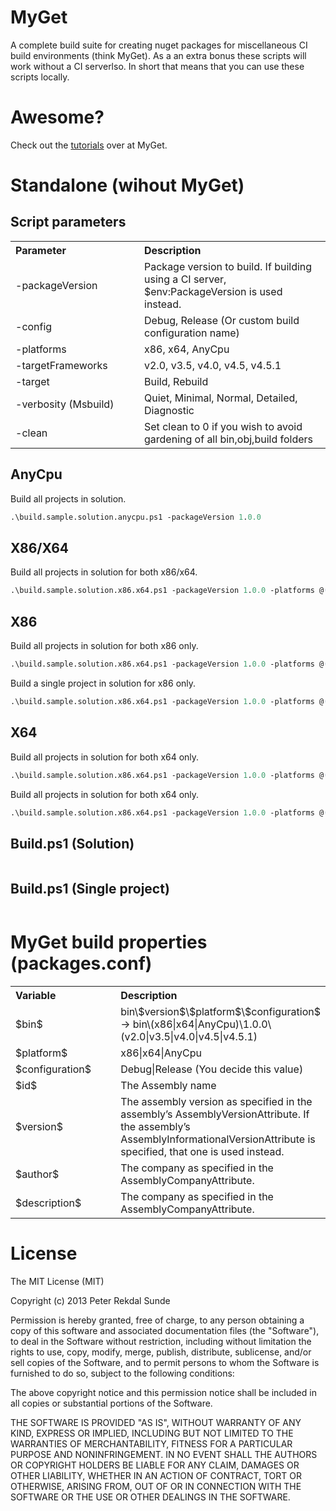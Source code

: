 # MyGet

A complete build suite for creating nuget packages for miscellaneous CI build environments (think MyGet).
As a an extra bonus these scripts will work without a CI serverlso. In short that means that you can use
these scripts locally.

# Awesome?

Check out the [tutorials]() over at MyGet.

# Standalone (wihout MyGet)

Script parameters
---
<table border="0" cellpadding="3" cellspacing="0" width="90%">
    <tr>
        <th align="left" width="190">
            Parameter
        </th>
        <th align="left">
            Description
        </th>
    </tr>
	  <tr>
        <td>-packageVersion</td>
        <td>
            Package version to build. If building using a CI server, $env:PackageVersion is used instead.
        </td>
    </tr>
    <tr>
        <td>-config</td>
        <td>
            Debug, Release (Or custom build configuration name)
        </td>
    </tr>
    <tr>
        <td>-platforms</td>
        <td>
            x86, x64, AnyCpu 
        </td>
    </tr>
    <tr>
        <td>-targetFrameworks</td>
        <td>
            v2.0, v3.5, v4.0, v4.5, v4.5.1
        </td>
    </tr>
    <tr>
        <td>-target</td>
        <td>
            Build, Rebuild
        </td>
    </tr>
    <tr>
        <td>-verbosity (Msbuild)</td>
        <td>
            Quiet, Minimal, Normal, Detailed, Diagnostic
        </td>
    </tr>
    <tr>
        <td>-clean</td>
        <td>
            Set clean to 0 if you wish to avoid gardening of all bin,obj,build folders
        </td>
    </tr>
</table>

AnyCpu
---

Build all projects in solution.

```ps
.\build.sample.solution.anycpu.ps1 -packageVersion 1.0.0
```

X86/X64
---

Build all projects in solution for both x86/x64.

```ps
.\build.sample.solution.x86.x64.ps1 -packageVersion 1.0.0 -platforms @('x86','x64')
```

X86
---

Build all projects in solution for both x86 only.

```ps
.\build.sample.solution.x86.x64.ps1 -packageVersion 1.0.0 -platforms @('x86')
```

Build a single project in solution for x86 only.

```ps
.\build.sample.solution.x86.x64.ps1 -packageVersion 1.0.0 -platforms @('x86')
```

X64
---

Build all projects in solution for both x64 only.

```ps
.\build.sample.solution.x86.x64.ps1 -packageVersion 1.0.0 -platforms @('x64')
```

Build all projects in solution for both x64 only.

```ps
.\build.sample.solution.x86.x64.ps1 -packageVersion 1.0.0 -platforms @('x64')
```

Build.ps1 (Solution)
---

```ps

```

Build.ps1 (Single project)
---
```ps


```

MyGet build properties (packages.conf)
============================
<table border="0" cellpadding="3" cellspacing="0" width="90%">
    <tr>
        <th align="left" width="190">
            Variable
        </th>
        <th align="left">
            Description
        </th>
    </tr>
	  <tr>
        <td>$bin$</td>
        <td>
            bin\$version$\$platform$\$configuration$ -> bin\(x86|x64|AnyCpu)\1.0.0\(v2.0|v3.5|v4.0|v4.5|v4.5.1)
        </td>
    </tr>
	  <tr>
        <td>$platform$</td>
        <td>x86|x64|AnyCpu</td>
    </tr>
	  <tr>
        <td>$configuration$</td>
        <td>Debug|Release (You decide this value)</td>
    </tr>
	  <tr>
        <td>$id$</td>
        <td>The Assembly name</td>
    </tr>
	  <tr>
        <td>$version$</td>
        <td>The assembly version as specified in the assembly’s AssemblyVersionAttribute. If the assembly’s AssemblyInformationalVersionAttribute is specified, that one is used instead.</td>
    </tr>
	  <tr>
        <td>$author$</td>
        <td>The company as specified in the AssemblyCompanyAttribute.</td>
    </tr>
	  <tr>
        <td>$description$</td>
        <td>The company as specified in the AssemblyCompanyAttribute.</td>
    </tr>
</tr>
</table>

# License

The MIT License (MIT)

Copyright (c) 2013 Peter Rekdal Sunde

Permission is hereby granted, free of charge, to any person obtaining a copy of
this software and associated documentation files (the "Software"), to deal in
the Software without restriction, including without limitation the rights to
use, copy, modify, merge, publish, distribute, sublicense, and/or sell copies of
the Software, and to permit persons to whom the Software is furnished to do so,
subject to the following conditions:

The above copyright notice and this permission notice shall be included in all
copies or substantial portions of the Software.

THE SOFTWARE IS PROVIDED "AS IS", WITHOUT WARRANTY OF ANY KIND, EXPRESS OR
IMPLIED, INCLUDING BUT NOT LIMITED TO THE WARRANTIES OF MERCHANTABILITY, FITNESS
FOR A PARTICULAR PURPOSE AND NONINFRINGEMENT. IN NO EVENT SHALL THE AUTHORS OR
COPYRIGHT HOLDERS BE LIABLE FOR ANY CLAIM, DAMAGES OR OTHER LIABILITY, WHETHER
IN AN ACTION OF CONTRACT, TORT OR OTHERWISE, ARISING FROM, OUT OF OR IN
CONNECTION WITH THE SOFTWARE OR THE USE OR OTHER DEALINGS IN THE SOFTWARE.
